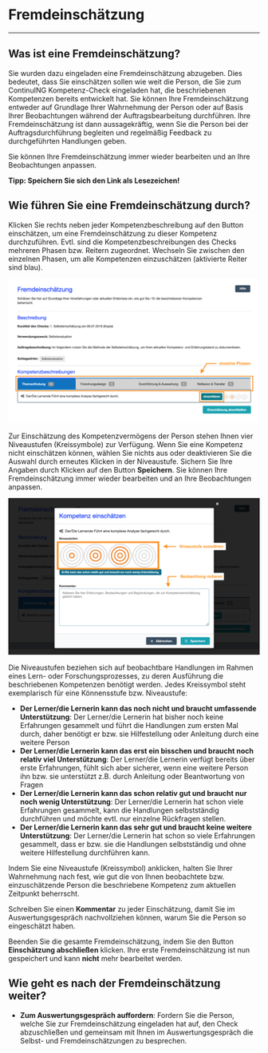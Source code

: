 # Fremdeinschätzung

- - -

## Was ist eine Fremdeinschätzung?
Sie wurden dazu eingeladen eine Fremdeinschätzung abzugeben. Dies bedeutet, dass Sie einschätzen sollen wie weit die Person, die Sie zum ContinuING Kompetenz-Check eingeladen hat, die beschriebenen Kompetenzen bereits entwickelt hat. Sie können Ihre Fremdeinschätzung entweder auf Grundlage Ihrer Wahrnehmung der Person oder auf Basis Ihrer Beobachtungen während der Auftragsbearbeitung durchführen. Ihre Fremdeinschätzung ist dann aussagekräftig, wenn Sie die Person bei der Auftragsdurchführung begleiten und regelmäßig Feedback zu durchgeführten Handlungen geben. 

Sie können Ihre Fremdeinschätzung immer wieder bearbeiten und an Ihre Beobachtungen anpassen. 

**Tipp: Speichern Sie sich den Link als Lesezeichen!**

## Wie führen Sie eine Fremdeinschätzung durch?
Klicken Sie rechts neben jeder Kompetenzbeschreibung auf den Button einschätzen, um eine Fremdeinschätzung zu dieser Kompetenz durchzuführen. Evtl. sind die Kompetenzbeschreibungen des Checks mehreren Phasen bzw. Reitern zugeordnet. Wechseln Sie zwischen den einzelnen Phasen, um alle Kompetenzen einzuschätzen (aktivierte Reiter sind blau).

![Klicken Sie diesen Button, um eine Fremdeinschätzung zu einer Kompetenzbeschreibung durchzuführen](media/Fremdeinschaetzung.jpg)

Zur Einschätzung des Kompetenzvermögens der Person stehen Ihnen vier Niveaustufen (Kreissymbole) zur Verfügung. Wenn Sie eine Kompetenz nicht einschätzen können, wählen Sie nichts aus oder deaktivieren Sie die Auswahl durch erneutes Klicken in der Niveaustufe. Sichern Sie Ihre Angaben durch Klicken auf den Button **Speichern**. Sie können Ihre Fremdeinschätzung immer wieder bearbeiten und an Ihre Beobachtungen anpassen.

![Übersicht der Funktionen zur Durchführung einer Fremdeinschätzung](media/Fremdeinschaetzung_Deatail.jpg)

Die Niveaustufen beziehen sich auf beobachtbare Handlungen im Rahmen eines Lern- oder Forschungsprozesses, zu deren Ausführung die beschriebenen Kompetenzen benötigt werden. Jedes Kreissymbol steht exemplarisch für eine Könnensstufe bzw. Niveaustufe: 

* **Der Lerner/die Lernerin kann das noch nicht und braucht umfassende Unterstützung**: Der Lerner/die Lernerin hat bisher noch keine Erfahrungen gesammelt und führt die Handlungen zum ersten Mal durch, daher benötigt er bzw. sie Hilfestellung oder Anleitung durch eine weitere Person
* **Der Lerner/die Lernerin kann das erst ein bisschen und braucht noch relativ viel Unterstützung**: Der Lerner/die Lernerin verfügt bereits über erste Erfahrungen, fühlt sich aber sicherer, wenn eine weitere Person ihn bzw. sie unterstützt z.B. durch Anleitung oder Beantwortung von Fragen
* **Der Lerner/die Lernerin kann das schon relativ gut und braucht nur noch wenig Unterstützung**: Der Lerner/die Lernerin hat schon viele Erfahrungen gesammelt, kann die Handlungen selbstständig durchführen und möchte evtl. nur einzelne Rückfragen stellen.
* **Der Lerner/die Lernerin kann das sehr gut und braucht keine weitere Unterstützung**: Der Lerner/die Lernerin hat schon so viele Erfahrungen gesammelt, dass er bzw. sie die Handlungen selbstständig und ohne weitere Hilfestellung durchführen kann.

Indem Sie eine Niveaustufe (Kreissymbol) anklicken, halten Sie Ihrer Wahrnehmung nach fest, wie gut die von Ihnen beobachtete bzw. einzuschätzende Person die beschriebene Kompetenz zum aktuellen Zeitpunkt beherrscht. 

Schreiben Sie einen **Kommentar** zu jeder Einschätzung, damit Sie im Auswertungsgespräch nachvollziehen können, warum Sie die Person so eingeschätzt haben. 

Beenden Sie die gesamte Fremdeinschätzung, indem Sie den Button **Einschätzung abschließen** klicken. Ihre erste Fremdeinschätzung ist nun gespeichert und kann **nicht** mehr bearbeitet werden.

## Wie geht es nach der Fremdeinschätzung weiter?
* **Zum Auswertungsgespräch auffordern**: Fordern Sie die Person, welche Sie zur Fremdeinschätzung eingeladen hat auf, den Check abzuschließen und gemeinsam mit Ihnen im Auswertungsgespräch die Selbst- und Fremdeinschätzungen zu besprechen.

